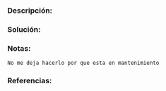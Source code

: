 ### Descripción: 

### Solución:

### Notas:
```shell
No me deja hacerlo por que esta en mantenimiento
```
### Referencias:
